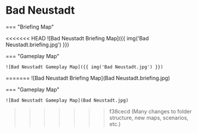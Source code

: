 # Bad Neustadt

=== "Briefing Map"

<<<<<<< HEAD
    ![Bad Neustadt Briefing Map]({{ img('Bad Neustadt.briefing.jpg') }})

=== "Gameplay Map"

    ![Bad Neustadt Gameplay Map]({{ img('Bad Neustadt.jpg') }})
=======
    ![Bad Neustadt Briefing Map](Bad Neustadt.briefing.jpg)

=== "Gameplay Map"

    ![Bad Neustadt Gameplay Map](Bad Neustadt.jpg)
>>>>>>> f38cecd (Many changes to folder structure, new maps, scenarios, etc.)
